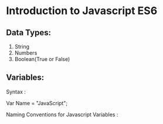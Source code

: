 # Introduction to Javascript ES6

## Data Types:

1. String
2. Numbers
3. Boolean(True or False)

## Variables:

Syntax :

Var Name = "JavaScript";

Naming Conventions for Javascript Variables :
